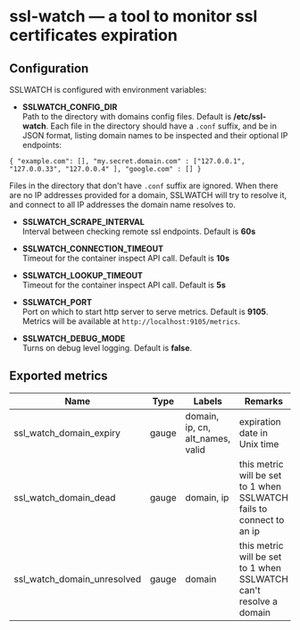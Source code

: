 ssl-watch — a tool to monitor ssl certificates expiration
=======================================

Configuration
-------------

SSLWATCH is configured with environment variables:

* **SSLWATCH_CONFIG_DIR**  
Path to the directory with domains config files. Default is **/etc/ssl-watch**.
Each file in the directory should have a `.conf` suffix, and be in JSON format, 
listing domain names to be inspected and their optional IP endpoints:
```
{ "example.com": [], "my.secret.domain.com" : ["127.0.0.1", "127.0.0.33", "127.0.0.4" ], "google.com" : [] }

```
Files in the directory that don't have `.conf` suffix are ignored.
When there are no IP addresses provided for a domain, SSLWATCH will try to resolve
it, and connect to all IP addresses the domain name resolves to.

* **SSLWATCH_SCRAPE_INTERVAL**  
Interval between checking remote ssl endpoints. Default is **60s**

* **SSLWATCH_CONNECTION_TIMEOUT**  
Timeout for the container inspect API call. Default is **10s**

* **SSLWATCH_LOOKUP_TIMEOUT**  
Timeout for the container inspect API call. Default is **5s**

* **SSLWATCH_PORT**  
Port on which to start http server to serve metrics. Default is **9105**.
Metrics will be available at `http://localhost:9105/metrics`.

* **SSLWATCH_DEBUG_MODE**  
Turns on debug level logging. Default is **false**.

Exported metrics
----------------

| Name | Type | Labels | Remarks |
| ---- | ---- | ------ | ------- |
| ssl_watch_domain_expiry | gauge | domain, ip, cn, alt_names, valid | expiration date in Unix time |
| ssl_watch_domain_dead | gauge | domain, ip | this metric will be set to 1 when SSLWATCH fails to connect to an ip |
| ssl_watch_domain_unresolved | gauge | domain | this metric will be set to 1 when SSLWATCH can't resolve a domain |

